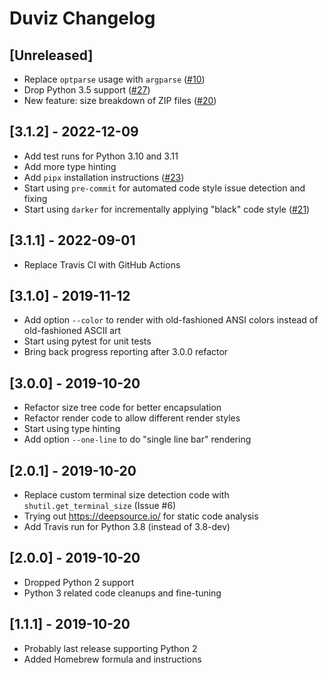
# Duviz Changelog


## [Unreleased]

- Replace `optparse` usage with `argparse`
  ([#10](https://github.com/soxofaan/duviz/issues/10))
- Drop Python 3.5 support ([#27](https://github.com/soxofaan/duviz/issues/27))
- New feature: size breakdown of ZIP files ([#20](https://github.com/soxofaan/duviz/issues/20))


## [3.1.2] - 2022-12-09

- Add test runs for Python 3.10 and 3.11
- Add more type hinting
- Add `pipx` installation instructions ([#23](https://github.com/soxofaan/duviz/issues/23))
- Start using `pre-commit` for automated code style issue detection and fixing
- Start using `darker` for incrementally applying "black" code style
  ([#21](https://github.com/soxofaan/duviz/issues/21))


## [3.1.1] - 2022-09-01

- Replace Travis CI with GitHub Actions


## [3.1.0] - 2019-11-12

- Add option `--color` to render with old-fashioned ANSI colors
    instead of old-fashioned ASCII art
- Start using pytest for unit tests
- Bring back progress reporting after 3.0.0 refactor


## [3.0.0] - 2019-10-20

- Refactor size tree code for better encapsulation
- Refactor render code to allow different render styles
- Start using type hinting
- Add option `--one-line` to do "single line bar" rendering


## [2.0.1] - 2019-10-20

- Replace custom terminal size detection code with `shutil.get_terminal_size` (Issue #6)
- Trying out https://deepsource.io/ for static code analysis
- Add Travis run for Python 3.8 (instead of 3.8-dev)


## [2.0.0] - 2019-10-20

- Dropped Python 2 support
- Python 3 related code cleanups and fine-tuning


## [1.1.1] - 2019-10-20

- Probably last release supporting Python 2
- Added Homebrew formula and instructions
